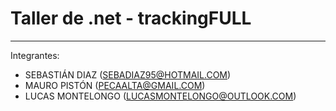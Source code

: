 # Taller de .net - trackingFULL 
---

Integrantes:
 - SEBASTIÁN DIAZ (SEBADIAZ95@HOTMAIL.COM) 
 - MAURO PISTÓN (PECAALTA@GMAIL.COM)  
 - LUCAS MONTELONGO (LUCASMONTELONGO@OUTLOOK.COM) 
